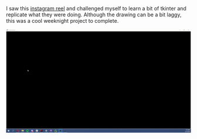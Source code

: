I saw this [instagram reel](https://www.instagram.com/p/CR7SuQCo4GK/) and challenged myself to learn a bit of tkinter and replicate what they were doing. Although the drawing can be a bit laggy, this was a cool weeknight project to complete.

 ![Demonstration Gif](demo.gif) 